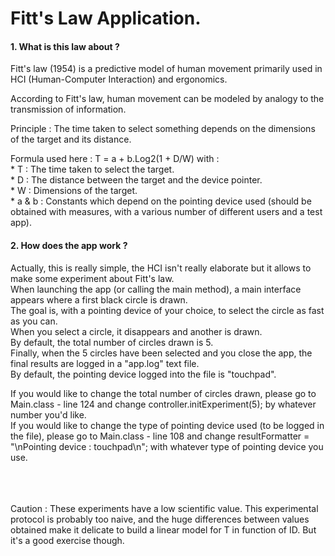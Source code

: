 # Fitt's Law Application.

#### 1. What is this law about ? 

<p>Fitt's law (1954) is a predictive model of human movement primarily used in HCI (Human-Computer Interaction) and ergonomics.</p>
<p>According to Fitt's law, human movement can be modeled by analogy to the transmission of information.</p> 
<p>Principle : The time taken to select something depends on the dimensions of the target and its distance.</p>
<p>Formula used here : T = a + b.Log2(1 + D/W) with : <br>
* T : The time taken to select the target. <br>
* D : The distance between the target and the device pointer. <br>
* W : Dimensions of the target. <br>
* a & b : Constants which depend on the pointing device used (should be obtained with measures, with a various number of different users and a test app).
</p>

#### 2. How does the app work ? 

<p>Actually, this is really simple, the HCI isn't really elaborate but it allows to make some experiment about Fitt's law. <br>
When launching the app (or calling the main method), a main interface appears where a first black circle is drawn.<br>
The goal is, with a pointing device of your choice, to select the circle as fast as you can. <br>
When you select a circle, it disappears and another is drawn. <br>
By default, the total number of circles drawn is 5. <br>
Finally, when the 5 circles have been selected and you close the app, the final results are logged in a "app.log" text file. <br>
By default, the pointing device logged into the file is "touchpad".
</p>
<p>If you would like to change the total number of circles drawn, please go to Main.class - line 124 and change controller.initExperiment(5); by whatever number you'd like. <br>
If you would like to change the type of pointing device used (to be logged in the file), please go to Main.class - line 108 and change resultFormatter = "\nPointing device : touchpad\n"; with whatever type of pointing device you use.
</p>
<br><br><br>
Caution : These experiments have a low scientific value. This experimental protocol is probably too naive, and the huge differences between values obtained make it 
delicate to build a linear model for T in function of ID. But it's a good exercise though.